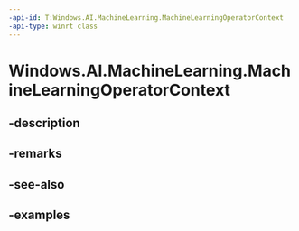 ```yaml
---
-api-id: T:Windows.AI.MachineLearning.MachineLearningOperatorContext
-api-type: winrt class
---
```


<!-- Class syntax.
public class MachineLearningOperatorContext 
-->

# Windows.AI.MachineLearning.MachineLearningOperatorContext

## -description

## -remarks

## -see-also

## -examples

